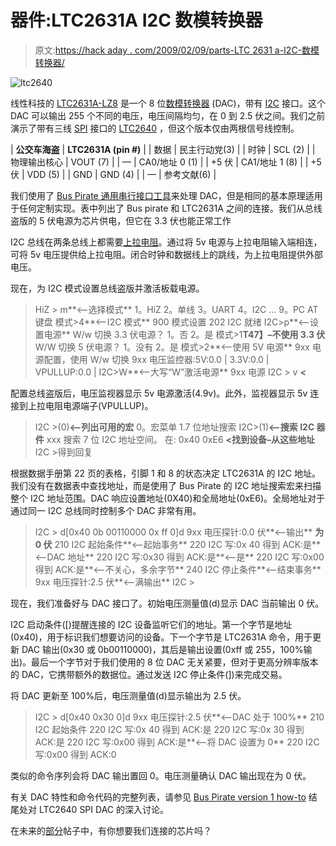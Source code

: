 # 器件:LTC2631A I2C 数模转换器

> 原文:[https://hack aday . com/2009/02/09/parts-LTC 2631 a-I2C-数模转换器/](https://hackaday.com/2009/02/09/parts-ltc2631a-i2c-digital-to-analog-converter/)

![ltc2640](../Images/0759c059e83618305e21849fe8d3f419.png "ltc2640")

线性科技的 [LTC2631A-LZ8](http://www.linear.com/pc/productDetail.jsp?navId=H0,C1,C1155,C1005,C1156,P85698) 是一个 8 位[数模转换器](http://en.wikipedia.org/wiki/Digital-to-analog_converter) (DAC)，带有 [I2C](http://en.wikipedia.org/wiki/I%C2%B2C) 接口。这个 DAC 可以输出 255 个不同的电压，电压间隔均匀，在 0 到 2.5 伏之间。我们之前演示了带有三线 [SPI](http://en.wikipedia.org/wiki/Serial_Peripheral_Interface_Bus) 接口的 [LTC2640](http://hackaday.com/2009/01/22/how-to-bus-pirate-v1-improved-universal-serial-interface/) ，但这个版本仅由两根信号线控制。

| **公交车海盗** | **LTC2631A (pin #)** |
| 数据 | 民主行动党(3) |
| 时钟 | SCL (2) |
| 物理输出核心 | VOUT (7) |
| — | CA0/地址 0 (1) |
| +5 伏 | CA1/地址 1 (8) |
| +5 伏 | VDD (5) |
| GND | GND (4) |
| — | 参考文献(6) |

我们使用了 [Bus Pirate 通用串行接口工具](http://hackaday.com/the-bus-pirate-universal-serial-interface/)来处理 DAC，但是相同的基本原理适用于任何定制实现。表中列出了 Bus pirate 和 LTC2631A 之间的连接。我们从总线盗版的 5 伏电源为芯片供电，但它在 3.3 伏也能正常工作

I2C 总线在两条总线上都需要[上拉电阻](http://en.wikipedia.org/wiki/Pull-up_resistor)。通过将 5v 电源与上拉电阻输入端相连，可将 5v 电压提供给上拉电阻。闭合时钟和数据线上的跳线，为上拉电阻提供外部电压。

现在，为 I2C 模式设置总线盗版并激活板载电源。

> HiZ > m**<–选择模式**
> 1。HiZ
> 2。单线
> 3。UART
> 4。I2C
> …
> 9。PC AT 键盘
> 模式>4**<–I2C 模式**
> 900 模式设置
> 202 I2C 就绪
> I2C>p**<–设置电源**
> W/w 切换 3.3 伏电源？
> 1。否
> 2。是
> 模式>1**T47】–不使用 3.3 伏**W/W 切换 5 伏电源？
> 1。没有
> 2。是
> 模式>2**<–使用 5V 电源**
> 9xx 电源配置，使用 W/w 切换
> 9xx 电压监控器:5V:0.0 | 3.3V:0.0 | VPULLUP:0.0 |
> I2C>W**<–大写“W”激活电源**
> 9xx 电源
> I2C > v **<**

配置总线盗版后，电压监视器显示 5v 电源激活(4.9v)。此外，监视器显示 5v 连接到上拉电阻电源端子(VPULLUP)。

> I2C >(0)**<–列出可用的宏**
> 0。宏菜单
> 1.7 位地址搜索
> I2C>(1)**<–搜索 I2C 器件**
> xxx 搜索 7 位 I2C 地址空间。
> 在:
> 0x40 0xE6 **<找到设备–从这些地址**
> I2C >得到回复

根据数据手册第 22 页的表格，引脚 1 和 8 的状态决定 LTC2631A 的 I2C 地址。我们没有在数据表中查找地址，而是使用了 Bus Pirate 的 I2C 地址搜索宏来扫描整个 I2C 地址范围。DAC 响应设置地址(0X40)和全局地址(0xE6)。全局地址对于通过同一 I2C 总线同时控制多个 DAC 非常有用。

> I2C > d[0x40 0b 00110000 0x ff 0]d
> 9xx 电压探针:0.0 伏**<–输出** **为 0 伏**
> 210 I2C 起始条件**<–起始事务**
> 220 I2C 写:0x 40 得到 ACK:是**<–DAC 地址**
> 220 I2C 写:0x30 得到 ACK:是**<–是**
> 220 I2C 写:0x00 得到 ACK:是**<–不关心，多余字节**
> 240 I2C 停止条件**<–结束事务**
> 9xx 电压探针:2.5 伏**<–满输出**
> I2C >

现在，我们准备好与 DAC 接口了。初始电压测量值(d)显示 DAC 当前输出 0 伏。

I2C 启动条件([)提醒连接的 I2C 设备监听它们的地址。第一个字节是地址(0x40)，用于标识我们想要访问的设备。下一个字节是 LTC2631A 命令，用于更新 DAC 输出(0x30 或 0b00110000)，其后是输出设置(0xff 或 255，100%输出)。最后一个字节对于我们使用的 8 位 DAC 无关紧要，但对于更高分辨率版本的 DAC，它携带额外的数据位。通过发送 I2C 停止条件(])来完成交易。

将 DAC 更新至 100%后，电压测量值(d)显示输出为 2.5 伏。

> I2C > d[0x40 0x30 0]d
> 9xx 电压探针:2.5 伏**<–DAC 处于 100%**
> 210 I2C 起始条件
> 220 I2C 写:0x 40 得到 ACK:是
> 220 I2C 写:0x 30 得到 ACK:是
> 220 I2C 写:0x00 得到 ACK:是**<–将 DAC 设置为 0**
> 220 I2C 写:0x00 得到 ACK:0

类似的命令序列会将 DAC 输出置回 0。电压测量确认 DAC 输出现在为 0 伏。

有关 DAC 特性和命令代码的完整列表，请参见 [Bus Pirate version 1 how-to](http://hackaday.com/2009/01/22/how-to-bus-pirate-v1-improved-universal-serial-interface) 结尾处对 LTC2640 SPI DAC 的深入讨论。

在未来的[部分](http://hackaday.com/category/parts/)帖子中，有你想要我们连接的芯片吗？